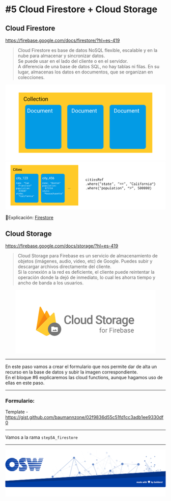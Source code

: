 # #5 Cloud Firestore + Cloud Storage

## Cloud Firestore
https://firebase.google.com/docs/firestore/?hl=es-419

> Cloud Firestore es base de datos NoSQL flexible, escalable y en la nube para almacenar y sincronizar datos.  
Se puede usar en el lado del cliente o en el servidor.  
A diferencia de una base de datos SQL, no hay tablas ni filas. En su lugar, almacenas los datos en documentos, que se organizan en colecciones.

![firestore1](./assets/img/firestore1.png)
<br>
![firestore2](./assets/img/firestore2.png)

🔗Explicación: [Firestore](https://firebase.google.com/docs/firestore/data-model?hl=es-419)

## Cloud Storage
https://firebase.google.com/docs/storage/?hl=es-419

> Cloud Storage para Firebase es un servicio de almacenamiento de objetos (imágenes, audio, video, etc) de Google. 
Puedes subir y descargar archivos directamente del cliente.  
Si la conexión a la red es deficiente, el cliente puede reintentar la operación donde la dejó de inmediato, lo cual les ahorra tiempo y ancho de banda a los usuarios.

<p align="center">
  <img src="./assets/img/cloud_storage.png" height="200" />
</p>

---

En este paso vamos a crear el formulario que nos permite dar de alta un recurso en la base de datos y subir la imagen correspondiente.  
En el bloque #6 explicaremos las cloud functions, aunque hagamos uso de ellas en este paso.  

--- 
### Formulario: 

Template - https://gist.github.com/baumannzone/02f9836d55c51fd1cc3adb1ee9330df0

---
Vamos a la rama `step5A_firestore`

---
![footer](./assets/img/footer.png)
